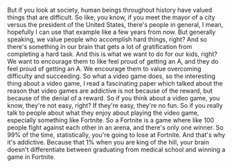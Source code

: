  But if you look at society, human beings throughout history have valued things that are difficult. So like, you know, if you meet the mayor of a city versus the president of the United States, there's people in general, I mean, hopefully I can use that example like a few years from now. But generally speaking, we value people who accomplish hard things, right? And so there's something in our brain that gets a lot of gratification from completing a hard task. And this is what we want to do for our kids, right? We want to encourage them to like feel proud of getting an A, and they do feel proud of getting an A. We encourage them to value overcoming difficulty and succeeding. So what a video game does, so the interesting thing about a video game, I read a fascinating paper which talked about the reason that video games are addictive is not because of the reward, but because of the denial of a reward. So if you think about a video game, you know, they're not easy, right? If they're easy, they're no fun. So if you really talk to people about what they enjoy about playing the video game, especially something like Fortnite. So a Fortnite is a game where like 100 people fight against each other in an arena, and there's only one winner. So 99% of the time, statistically, you're going to lose at Fortnite. And that's why it's addictive. Because that 1% when you are king of the hill, your brain doesn't differentiate between graduating from medical school and winning a game in Fortnite.